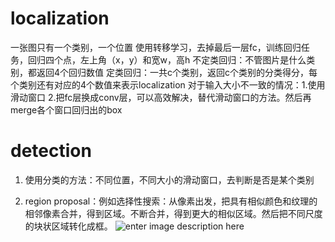 # localization

一张图只有一个类别，一个位置 
使用转移学习，去掉最后一层fc，训练回归任务，回归四个点，左上角（x，y）和宽w，高h
 不定类回归：不管图片是什么类别，都返回4个回归数值
 定类回归：一共c个类别，返回c个类别的分类得分，每个类别还有对应的4个数值来表示localization
 对于输入大小不一致的情况：1.使用滑动窗口 2.把fc层换成conv层，可以高效解决，替代滑动窗口的方法。然后再merge各个窗口回归出的box

# detection

1. 使用分类的方法：不同位置，不同大小的滑动窗口，去判断是否是某个类别

2. region proposal：例如选择性搜索：从像素出发，把具有相似颜色和纹理的相邻像素合并，得到区域。不断合并，得到更大的相似区域。然后把不同尺度的块状区域转化成框。
![enter image description here](https://lh3.googleusercontent.com/X2HKcAjyF2TrcWrgXxqhpGbkr_JckqD7XaDZIB4XAnx7zDkRypE6iMemiutQTUxKmC8Ot2vJOeFZ)

<!--stackedit_data:
eyJoaXN0b3J5IjpbMTU1NjkyODkwLDk4MzkyMTIzNl19
-->